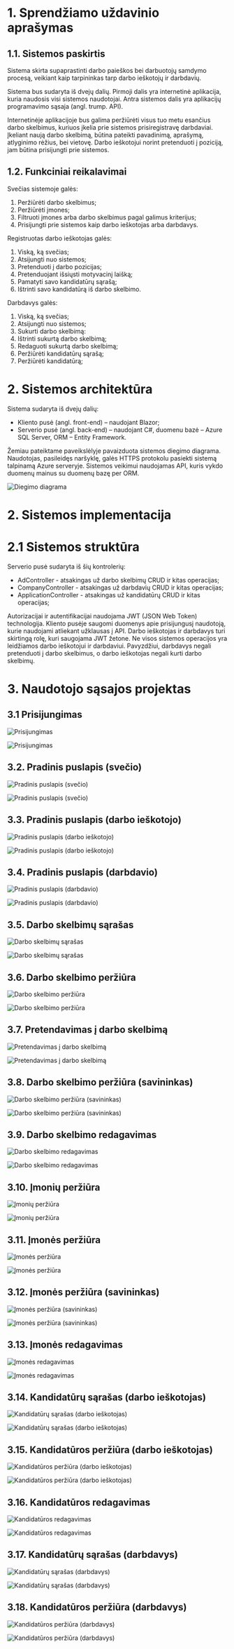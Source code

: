 # 1. Sprendžiamo uždavinio aprašymas

## 1.1. Sistemos paskirtis 
Sistema skirta supaprastinti darbo paieškos bei darbuotojų samdymo procesą, veikiant kaip tarpininkas tarp darbo ieškotojų ir darbdavių.

Sistema bus sudaryta iš dvejų dalių. Pirmoji dalis yra internetinė aplikacija, kuria naudosis visi sistemos naudotojai. Antra sistemos dalis yra aplikacijų programavimo sąsaja (angl. trump. API).

Internetinėje aplikacijoje bus galima peržiūrėti visus tuo metu esančius darbo skelbimus, kuriuos įkelia prie sistemos prisiregistravę darbdaviai. Įkeliant naują darbo skelbimą, būtina pateikti pavadinimą, aprašymą, atlyginimo rėžius, bei vietovę. Darbo ieškotojui norint pretenduoti į poziciją, jam būtina prisijungti prie sistemos.
## 1.2. Funkciniai reikalavimai
Svečias sistemoje galės:
1. Peržiūrėti darbo skelbimus;
2. Peržiūrėti įmones;
3. Filtruoti įmones arba darbo skelbimus pagal galimus kriterijus;
4. Prisijungti prie sistemos kaip darbo ieškotojas arba darbdavys.
   
Registruotas darbo ieškotojas galės:
1. Viską, ką svečias;
2. Atsijungti nuo sistemos;
3. Pretenduoti į darbo pozicijas;
4. Pretenduojant išsiųsti motyvacinį laišką;
5. Pamatyti savo kandidatūrų sąrašą;
6. Ištrinti savo kandidatūrą iš darbo skelbimo.

Darbdavys galės:
1. Viską, ką svečias;
2. Atsijungti nuo sistemos;
3. Sukurti darbo skelbimą:
4. Ištrinti sukurtą darbo skelbimą;
5. Redaguoti sukurtą darbo skelbimą;
7. Peržiūrėti kandidatūrų sąrašą;
8. Peržiūrėti kandidatūrą;

# 2. Sistemos architektūra

Sistema sudaryta iš dvejų dalių:
- Kliento pusė (angl. front-end) – naudojant Blazor;
- Serverio pusė (angl. back-end) – naudojant C#, duomenu bazė – Azure SQL Server, ORM – Entity Framework.
  
Žemiau pateiktame paveikslėlyje pavaizduota sistemos diegimo diagrama. Naudotojas, pasileidęs naršyklę, galės HTTPS protokolu pasiekti sistemą talpinamą Azure serveryje. Sistemos veikimui naudojamas API, kuris vykdo duomenų mainus su duomenų bazę per ORM.

![Diegimo diagrama](https://i.imgur.com/hFYG8yN.png)

# 2. Sistemos implementacija

# 2.1 Sistemos struktūra

Serverio pusė sudaryta iš šių kontrolerių:
- AdController - atsakingas už darbo skelbimų CRUD ir kitas operacijas;
- CompanyController - atsakingas už darbdavių CRUD ir kitas operacijas;
- ApplicationController - atsakingas už kandidatūrų CRUD ir kitas operacijas;

Autorizacijai ir autentifikacijai naudojama JWT (JSON Web Token) technologija. Kliento pusėje saugomi duomenys apie prisijungusį naudotoją, kurie naudojami atliekant užklausas į API.
Darbo ieškotojas ir darbdavys turi skirtingą rolę, kuri saugojama JWT žetone. Ne visos sistemos operacijos yra leidžiamos darbo ieškotojui ir darbdaviui. 
Pavyzdžiui, darbdavys negali pretenduoti į darbo skelbimus, o darbo ieškotojas negali kurti darbo skelbimų.

# 3. Naudotojo sąsajos projektas

## 3.1 Prisijungimas

![Prisijungimas](https://i.imgur.com/Gnzy2AY.png)

![Prisijungimas](https://i.imgur.com/CB2dZze.png)

## 3.2. Pradinis puslapis (svečio)

![Pradinis puslapis (svečio)](https://i.imgur.com/WIUbAMY.png)

![Pradinis puslapis (svečio)](https://i.imgur.com/fNJecnU.png)

## 3.3. Pradinis puslapis (darbo ieškotojo)

![Pradinis puslapis (darbo ieškotojo)](https://i.imgur.com/gvBAhTH.png)

![Pradinis puslapis (darbo ieškotojo)](https://i.imgur.com/TC3AeXp.png)

## 3.4. Pradinis puslapis (darbdavio)

![Pradinis puslapis (darbdavio)](https://i.imgur.com/4YlwEFJ.png)

![Pradinis puslapis (darbdavio)](https://i.imgur.com/rJiM1cd.png)

## 3.5. Darbo skelbimų sąrašas

![Darbo skelbimų sąrašas](https://i.imgur.com/vvz9yGV.png)

![Darbo skelbimų sąrašas](https://i.imgur.com/EQX1Iq3.png)

## 3.6. Darbo skelbimo peržiūra

![Darbo skelbimo peržiūra](https://i.imgur.com/vAH2qmI.png)

![Darbo skelbimo peržiūra](https://i.imgur.com/YeLTUe1.png)

## 3.7. Pretendavimas į darbo skelbimą

![Pretendavimas į darbo skelbimą](https://i.imgur.com/5kdYW1h.png)

![Pretendavimas į darbo skelbimą](https://i.imgur.com/n93FulR.png)

## 3.8. Darbo skelbimo peržiūra (savininkas)

![Darbo skelbimo peržiūra (savininkas)](https://i.imgur.com/M2hkdts.png)

![Darbo skelbimo peržiūra (savininkas)](https://i.imgur.com/eQ8OqIz.png)

## 3.9. Darbo skelbimo redagavimas

![Darbo skelbimo redagavimas](https://i.imgur.com/2FID0Rz.png)

![Darbo skelbimo redagavimas](https://i.imgur.com/eQ8OqIz.png)

## 3.10. Įmonių peržiūra

![Įmonių peržiūra](https://i.imgur.com/TCvNQRB.png)

![Įmonių peržiūra](https://i.imgur.com/unFnthJ.png)

## 3.11. Įmonės peržiūra

![Įmonės peržiūra](https://i.imgur.com/vo4pXZO.png)

![Įmonės peržiūra](https://i.imgur.com/vMDGhUg.png)

## 3.12. Įmonės peržiūra (savininkas)

![Įmonės peržiūra (savininkas)](https://i.imgur.com/eDVI4Y6.png)

![Įmonės peržiūra (savininkas)](https://i.imgur.com/Dc7BkB4.png)

## 3.13. Įmonės redagavimas

![Įmonės redagavimas](https://i.imgur.com/RfLqCZt.png)

![Įmonės redagavimas](https://i.imgur.com/lz83tEB.png)

## 3.14. Kandidatūrų sąrašas (darbo ieškotojas)

![Kandidatūrų sąrašas (darbo ieškotojas)](https://i.imgur.com/KDkxxxf.png)

![Kandidatūrų sąrašas (darbo ieškotojas)](https://i.imgur.com/LfO01rW.png)

## 3.15. Kandidatūros peržiūra (darbo ieškotojas)

![Kandidatūros peržiūra (darbo ieškotojas)](https://i.imgur.com/lBk0rAF.png)

![Kandidatūros peržiūra (darbo ieškotojas)](https://i.imgur.com/l93Cllu.png)

## 3.16. Kandidatūros redagavimas

![Kandidatūros redagavimas](https://i.imgur.com/V2LLKzz.png)

![Kandidatūros redagavimas](https://i.imgur.com/YT8HPQM.png)

## 3.17. Kandidatūrų sąrašas (darbdavys)

![Kandidatūrų sąrašas (darbdavys)](https://i.imgur.com/H7uVZ1Q.png)

![Kandidatūrų sąrašas (darbdavys)](https://i.imgur.com/fGqdsFB.png)

## 3.18. Kandidatūros peržiūra (darbdavys)

![Kandidatūros peržiūra (darbdavys)](https://i.imgur.com/XcyhHeD.png)

![Kandidatūros peržiūra (darbdavys)](https://i.imgur.com/yo9uUVv.png)